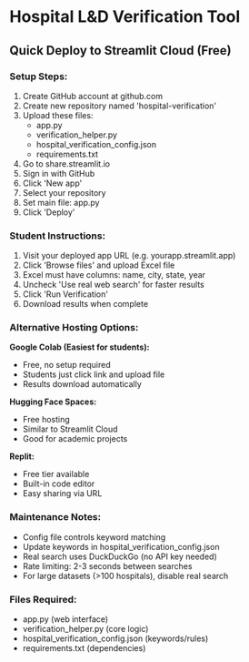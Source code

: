 # Hospital L&D Verification Tool

## Quick Deploy to Streamlit Cloud (Free)

### Setup Steps:
1. Create GitHub account at github.com
2. Create new repository named 'hospital-verification'
3. Upload these files:
   - app.py
   - verification_helper.py
   - hospital_verification_config.json
   - requirements.txt
4. Go to share.streamlit.io
5. Sign in with GitHub
6. Click 'New app'
7. Select your repository
8. Set main file: app.py
9. Click 'Deploy'

### Student Instructions:
1. Visit your deployed app URL (e.g. yourapp.streamlit.app)
2. Click 'Browse files' and upload Excel file
3. Excel must have columns: name, city, state, year
4. Uncheck 'Use real web search' for faster results
5. Click 'Run Verification'
6. Download results when complete

### Alternative Hosting Options:

**Google Colab (Easiest for students):**
- Free, no setup required
- Students just click link and upload file
- Results download automatically

**Hugging Face Spaces:**
- Free hosting
- Similar to Streamlit Cloud
- Good for academic projects

**Replit:**
- Free tier available
- Built-in code editor
- Easy sharing via URL

### Maintenance Notes:
- Config file controls keyword matching
- Update keywords in hospital_verification_config.json
- Real search uses DuckDuckGo (no API key needed)
- Rate limiting: 2-3 seconds between searches
- For large datasets (>100 hospitals), disable real search

### Files Required:
- app.py (web interface)
- verification_helper.py (core logic)
- hospital_verification_config.json (keywords/rules)
- requirements.txt (dependencies)

